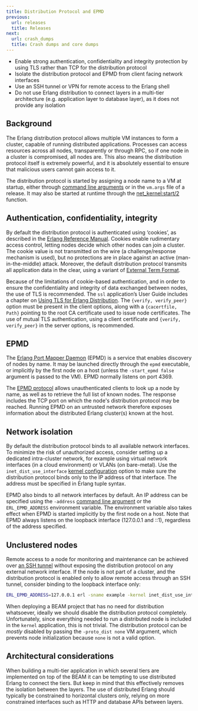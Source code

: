 ```yaml
---
title: Distribution Protocol and EPMD
previous:
  url: releases
  title: Releases
next:
  url: crash_dumps
  title: Crash dumps and core dumps
---
```


* Enable strong authentication, confidentiality and integrity protection by using TLS rather than TCP for the distribution protocol
* Isolate the distribution protocol and EPMD from client facing network interfaces
* Use an SSH tunnel or VPN for remote access to the Erlang shell
* Do not use Erlang distribution to connect layers in a multi-tier architecture (e.g. application layer to database layer), as it does not provide any isolation

## Background

The Erlang distribution protocol allows multiple VM instances to form a cluster, capable of running distributed applications. Processes can access resources across all nodes, transparently or through RPC, so if one node in a cluster is compromised, all nodes are. This also means the distribution protocol itself is extremely powerful, and it is absolutely essential to ensure that malicious users cannot gain access to it.

The distribution protocol is started by assigning a node name to a VM at startup, either through [command line arguments](https://www.erlang.org/doc/apps/erts/erl_cmd.html#flags) or in the `vm.args` file of a release. It may also be started at runtime through the [net_kernel:start/2](https://www.erlang.org/doc/apps/kernel/net_kernel.html#start/2) function.

## Authentication, confidentiality, integrity

By default the distribution protocol is authenticated using ‘cookies’, as described in the [Erlang Reference Manual](https://erlang.org/doc/reference_manual/distributed.html#security). Cookies enable rudimentary access control, letting nodes decide which other nodes can join a cluster. The cookie value is not transmitted on the wire (a challenge/response mechanism is used), but no protections are in place against an active (man-in-the-middle) attack. Moreover, the default distribution protocol transmits all application data in the clear, using a variant of [External Term Format](http://erlang.org/doc/apps/erts/erl_ext_dist.html).

Because of the limitations of cookie-based authentication, and in order to ensure the confidentiality and integrity of data exchanged between nodes, the use of TLS is recommended. The `ssl` application’s User Guide includes a chapter on [Using TLS for Erlang Distribution](https://erlang.org/doc/apps/ssl/ssl_distribution.html). The `{verify, verify_peer}` option must be present in the client options, along with a `{cacertfile, Path}` pointing to the root CA certificate used to issue node certificates. The use of mutual TLS authentication, using a client certificate and  `{verify, verify_peer}` in the server options, is recommended.

## EPMD

The [Erlang Port Mapper Daemon](https://www.erlang.org/doc/apps/erts/epmd_cmd.html) (EPMD) is a service that enables discovery of nodes by name. It may be launched directly through the `epmd` executable, or implicitly by the first node on a host (unless the `-start_epmd false` argument is passed to the VM). EPMD normally listens on port 4369.

The [EPMD protocol](https://erlang.org/doc/apps/erts/erl_dist_protocol.html#epmd-protocol) allows unauthenticated clients to look up a node by name, as well as to retrieve the full list of known nodes. The response includes the TCP port on which the node's distribution protocol may be reached. Running EPMD on an untrusted network therefore exposes information about the distributed Erlang cluster(s) known at the host.

## Network isolation

By default the distribution protocol binds to all available network interfaces. To minimize the risk of unauthorized access, consider setting up a dedicated intra-cluster network, for example using virtual network interfaces (in a cloud environment) or VLANs (on bare-metal). Use the `inet_dist_use_interface` [kernel configuration](https://www.erlang.org/doc/apps/kernel/kernel_app.html#configuration) option to make sure the distribution protocol binds only to the IP address of that interface. The address must be specified in Erlang tuple syntax.

EPMD also binds to all network interfaces by default. An IP address can be specified using the `-address` [command line argument](https://www.erlang.org/doc/apps/erts/epmd_cmd.html#regular-options) or the `ERL_EPMD_ADDRESS` environment variable. The environment variable also takes effect when EPMD is started implicitly by the first node on a host. Note that EPMD always listens on the loopback interface (127.0.0.1 and ::1), regardless of the address specified.

## Unclustered nodes

Remote access to a node for monitoring and maintenance can be achieved over [an SSH tunnel](http://blog.plataformatec.com.br/2016/05/tracing-and-observing-your-remote-node/) without exposing the distribution protocol on any external network interface. If the node is not part of a cluster, and the distribution protocol is enabled only to allow remote access through an SSH tunnel, consider binding to the loopback interface only:

```bash
ERL_EPMD_ADDRESS=127.0.0.1 erl -sname example -kernel inet_dist_use_interface '{127, 0, 0, 1}'
```

When deploying a BEAM project that has no need for distribution whatsoever, ideally we should disable the distribution protocol completely. Unfortunately, since everything needed to run a distributed node is included in the `kernel` application, this is not trivial. The distribution protocol can be *mostly* disabled by passing the `-proto_dist none` VM argument, which prevents node initialization because `none` is not a valid option.

## Architectural considerations

When building a multi-tier application in which several tiers are implemented on top of the BEAM it can be tempting to use distributed Erlang to connect the tiers. But keep in mind that this effectively removes the isolation between the layers. The use of distributed Erlang should typically be constrained to horizontal clusters only, relying on more constrained interfaces such as HTTP and database APIs between layers.
